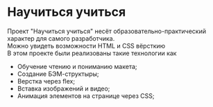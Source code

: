 # Научиться учиться  
Проект "Научиться учиться" несёт образовательно-практический характер для самого разработчика.  
Можно увидеть возможности HTML и CSS вёрсткию  
В этом проекте были реализованы такие технологии как  
* Обучение чтению и пониманию макета;
* Создание БЭМ-структыры; 
* Верстка через flex;
* Вставка изображений и видео;
* Анимация элементов на странице через CSS;